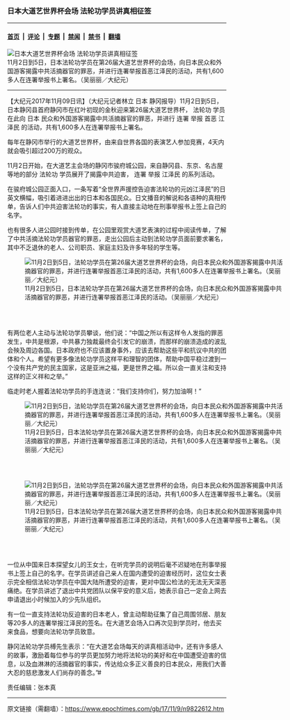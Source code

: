 ### 日本大道艺世界杯会场 法轮功学员讲真相征签

---

#### [首页](../../../..?n9822612) &nbsp;|&nbsp; [评论](../../../../../epoch-comment?n9822612) &nbsp;|&nbsp; [专题](../../../../../epoch-special?n9822612) &nbsp;|&nbsp; [禁闻](../../../../../epoch-news?n9822612) &nbsp;|&nbsp; [禁书](../../../../../books?n9822612) &nbsp;|&nbsp; [翻墙](https://github.com/gfw-breaker/nogfw/blob/master/README.md?n9822612)


<div><img alt="日本大道艺世界杯会场 法轮功学员讲真相征签" class="attachment-djy_600_400 size-djy_600_400 wp-post-image" src="https://i.epochtimes.com/assets/uploads/2017/11/DSC_7531a-600x400.jpg"/>
<div class="caption">
 11月2日到5日，日本法轮功学员在第26届大道艺世界杯的会场，向日本民众和外国游客揭露中共活摘器官的罪恶，并进行连署举报首恶江泽民的活动，共有1,600多人在连署举报书上署名。（吴丽丽／大纪元）
</div></div><hr/><div class="post_content" id="artbody" itemprop="articleBody">
 <!-- article content begin -->
 <p>
  【大纪元2017年11月09日讯】（大纪元记者林立
  <ok href="https://www.epochtimes.com/gb/tag/%E6%97%A5%E6%9C%AC.html">
   日本
  </ok>
  静冈报导）11月2日到5日，日本静冈县首府静冈市在红叶初现的金秋迎来第26届大道艺世界杯，
  <ok href="https://www.epochtimes.com/gb/tag/%E6%B3%95%E8%BD%AE%E5%8A%9F.html">
   法轮功
  </ok>
  学员在此向
  <ok href="https://www.epochtimes.com/gb/tag/%E6%97%A5%E6%9C%AC.html">
   日本
  </ok>
  民众和外国游客揭露中共活摘器官的罪恶，并进行
  <ok href="https://www.epochtimes.com/gb/tag/%E8%BF%9E%E7%BD%B2.html">
   连署
  </ok>
  <ok href="https://www.epochtimes.com/gb/tag/%E4%B8%BE%E6%8A%A5.html">
   举报
  </ok>
  首恶
  <ok href="https://www.epochtimes.com/gb/tag/%E6%B1%9F%E6%B3%BD%E6%B0%91.html">
   江泽民
  </ok>
  的活动，共有1,600多人在连署举报书上署名。
 </p>
 <p>
  每年在静冈市举行的大道艺世界杯，由来自世界各国的表演艺人参加竞赛，4天内就会吸引超过200万的观众。
 </p>
 <p>
  11月2日开始，在大道艺主会场的静冈市骏府城公园，来自静冈县、东京、名古屋等地的部分
  <ok href="https://www.epochtimes.com/gb/tag/%E6%B3%95%E8%BD%AE%E5%8A%9F.html">
   法轮功
  </ok>
  学员展开了揭露中共迫害，
  <ok href="https://www.epochtimes.com/gb/tag/%E8%BF%9E%E7%BD%B2.html">
   连署
  </ok>
  <ok href="https://www.epochtimes.com/gb/tag/%E4%B8%BE%E6%8A%A5.html">
   举报
  </ok>
  <ok href="https://www.epochtimes.com/gb/tag/%E6%B1%9F%E6%B3%BD%E6%B0%91.html">
   江泽民
  </ok>
  的系列活动。
 </p>
 <p>
  在骏府城公园正面入口，一条写着“全世界声援控告迫害法轮功的元凶江泽民”的日英文横幅，吸引着进进出出的日本和各国民众。日文播音的解说和各语种的真相传单，告诉人们中共迫害法轮功的事实，有人直接主动地在刑事举报书上签上自己的名字。
 </p>
 <p>
  也有很多人进公园时接到传单，在公园里观赏大道艺表演的过程中阅读传单，了解了中共活摘法轮功学员器官的罪恶，走出公园后主动到法轮功学员面前要求署名，其中不乏退休的老人、公司职员、家庭主妇及许多年轻的学生等。
 </p>
 <figure aria-describedby="caption-attachment-9822759" class="wp-caption aligncenter" id="attachment_9822759" style="width: 600px">
  <ok href="https://i.epochtimes.com/assets/uploads/2017/11/DSC_7559a.jpg" target="_blank">
   <img alt="11月2日到5日，法轮功学员在第26届大道艺世界杯的会场，向日本民众和外国游客揭露中共活摘器官的罪恶，并进行连署举报首恶江泽民的活动，共有1,600多人在连署举报书上署名。（吴丽丽／大纪元）" class="size-large wp-image-9822759" src="https://i.epochtimes.com/assets/uploads/2017/11/DSC_7559a-600x338.jpg"/>
  </ok>
  <br/><figcaption class="wp-caption-text" id="caption-attachment-9822759">
   11月2日到5日，日本法轮功学员在第26届大道艺世界杯的会场，向日本民众和外国游客揭露中共活摘器官的罪恶，并进行连署举报首恶江泽民的活动。（吴丽丽／大纪元）
  </figcaption><br/>
 </figure><br/>
 <p>
  有两位老人主动与法轮功学员攀谈，他们说：“中国之所以有这样令人发指的罪恶发生，中共是根源，中共暴力独裁最终会引发它的崩溃，而那样的崩溃造成的波乱会殃及周边各国。日本政府也不应该置身事外，应该去帮助这些平和抗议中共的团体和个人。希望有更多像法轮功学员这样平和理智的团体，帮助中国平稳过渡到一个没有共产党的民主国家，这是亚洲之福，更是世界之福。所以会一直关注和支持这样的正义祥和之举。”
 </p>
 <p>
  临走时老人握着法轮功学员的手连连说：“我们支持你们，努力加油啊！”
 </p>
 <figure aria-describedby="caption-attachment-9822761" class="wp-caption aligncenter" id="attachment_9822761" style="width: 600px">
  <ok href="https://i.epochtimes.com/assets/uploads/2017/11/DSC_7517.jpg" target="_blank">
   <img alt="11月2日到5日，法轮功学员在第26届大道艺世界杯的会场，向日本民众和外国游客揭露中共活摘器官的罪恶，并进行连署举报首恶江泽民的活动，共有1,600多人在连署举报书上署名。（吴丽丽／大纪元）" class="size-large wp-image-9822761" src="https://i.epochtimes.com/assets/uploads/2017/11/DSC_7517-600x458.jpg"/>
  </ok>
  <br/><figcaption class="wp-caption-text" id="caption-attachment-9822761">
   11月2日到5日，日本法轮功学员在第26届大道艺世界杯的会场，向日本民众和外国游客揭露中共活摘器官的罪恶，并进行连署举报首恶江泽民的活动，共有1,600多人在连署举报书上署名。（吴丽丽／大纪元）
  </figcaption><br/>
 </figure><br/>
 <figure aria-describedby="caption-attachment-9822762" class="wp-caption aligncenter" id="attachment_9822762" style="width: 600px">
  <ok href="https://i.epochtimes.com/assets/uploads/2017/11/DSC_7412a.jpg" target="_blank">
   <img alt="11月2日到5日，法轮功学员在第26届大道艺世界杯的会场，向日本民众和外国游客揭露中共活摘器官的罪恶，并进行连署举报首恶江泽民的活动，共有1,600多人在连署举报书上署名。（吴丽丽／大纪元）" class="size-large wp-image-9822762" src="https://i.epochtimes.com/assets/uploads/2017/11/DSC_7412a-600x391.jpg"/>
  </ok>
  <br/><figcaption class="wp-caption-text" id="caption-attachment-9822762">
   11月2日到5日，日本法轮功学员在第26届大道艺世界杯的会场，向日本民众和外国游客揭露中共活摘器官的罪恶，并进行连署举报首恶江泽民的活动，共有1,600多人在连署举报书上署名。（吴丽丽／大纪元）
  </figcaption><br/>
 </figure><br/>
 <p>
  一位从中国来日本探望女儿的王女士，在听完学员的说明后毫不迟疑地在刑事举报书上签上自己的名字。在学员讲述自己亲人在国内遭受的迫害经历时，这位女士表示完全相信法轮功学员在中国大陆所遭受的迫害，更对中国公检法的无法无天深恶痛绝。在学员讲述了退出中共党团队以保平安的意义后，她表示自己一定会上网去申请退出小时候加入的少先队组织。
 </p>
 <p>
  有一位一直支持法轮功反迫害的日本老人，曾主动帮助征集了自己周围邻居、朋友等20多人的连署举报江泽民的签名。在大道艺会场入口再次见到学员时，他去买来食品，想要向法轮功学员致意。
 </p>
 <p>
  静冈法轮功学员榑先生表示：“在大道艺会场每天的讲真相活动中，还有许多感人的故事，激励着每位参与的学员更加努力地将法轮功的美好和在中国遭受迫害的信息，以及血淋淋的活摘器官的事实，传达给众多正义善良的日本民众，用我们大善大忍的慈悲激发人们尚存的善念。”#
 </p>
 <p>
  责任编辑：张本真
 </p>
 <!-- article content end -->
 <div id="below_article_ad">
 </div>
</div>


---

原文链接（需翻墙）：https://www.epochtimes.com/gb/17/11/9/n9822612.htm